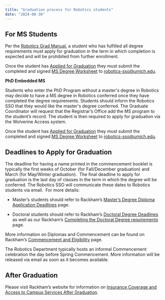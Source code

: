 ```yaml
---
title: "Graduation process for Robotics students"
date: "2024-08-30"
---
```


## **For MS Students**

Per the [Robotics Grad Manual](https://robotics.umich.edu/grad-guide/), a student who has fulfilled all degree requirements must apply for graduation in the term in which completion is expected and will be prohibited from further enrollment. 

Once the student has [Applied for Graduation](https://csprod.dsc.umich.edu/htmldoc/eng/dftie/lsaa/htm/sr_ss_graduation.html) they must submit the completed and signed [MS Degree Worksheet](https://robotics.umich.edu/ms-degree-worksheet/) to [robotics-sso@umich.edu](mailto:robotics-sso@umich.edu). 

**PhD Embedded MS**

Students who enter the PhD Program without a master's degree in Robotics may decide to have a MS degree in Robotics conferred once they have completed the degree requirements. Students should inform the Robotics SSO that they would like the master's degree conferred. The Graduate Coordinator will request that the Registrar’s Office add the MS program to the student’s record. The student is then required to apply for graduation via the Wolverine Access system. 

Once the student has [Applied for Graduation](https://csprod.dsc.umich.edu/htmldoc/eng/dftie/lsaa/htm/sr_ss_graduation.html) they must submit the completed and signed [MS Degree Worksheet](https://robotics.umich.edu/ms-degree-worksheet/) to [robotics-sso@umich.edu](mailto:robotics-sso@umich.edu). 

## **Deadlines to Apply for Graduation**

The deadline for having a name printed in the commencement booklet is typically the first weeks of October (for Fall/December graduation) and March (for May/Winter graduation).  The final deadline to apply for graduation is the last day of classes in the term in which the degree will be conferred. The Robotics SSO will communicate these dates to Robotics students via email.  For more details:

- Master’s students should refer to Rackham’s [Master’s Degree Diploma Application Deadlines](http://www.rackham.umich.edu/students/navigate-degree/apply-for-graduation) page.

- Doctoral students should refer to Rackham’s [Doctoral Degree Deadlines](https://www.rackham.umich.edu/students/navigate-degree/doctoral-degree-deadlines) as well as our Rackham’s [Completing the Doctoral Degree requirements](https://rackham.umich.edu/navigating-your-degree/completing-doctoral-degree-requirements/) page. 

More information on Diplomas and Commencement can be found on Rackham’s [Commencement and Eligibility](https://rackham.umich.edu/navigating-your-degree/commencement-eligibility/) page.

The Robotics Department typically hosts an informal Commencement celebration the day before Spring Commencement. More information will be released via email as soon as it becomes available.

## **After Graduation**

Please visit Rackham’s website for information on [Insurance Coverage and Access to Campus Services After Graduation](https://rackham.umich.edu/navigating-your-degree/after-graduation/).
